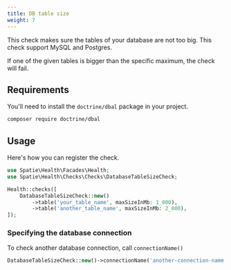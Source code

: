 ```yaml
---
title: DB table size
weight: 7
---
```


This check makes sure the tables of your database are not too big. This check support MySQL and Postgres.

If one of the given tables is bigger than the specific maximum, the check will fail.

## Requirements

You'll need to install the `doctrine/dbal` package in your project.

```bash
composer require doctrine/dbal
```


## Usage

Here's how you can register the check.

```php
use Spatie\Health\Facades\Health;
use Spatie\Health\Checks\Checks\DatabaseTableSizeCheck;

Health::checks([
    DatabaseTableSizeCheck::new()
        ->table('your_table_name', maxSizeInMb: 1_000),
        ->table('another_table_name', maxSizeInMb: 2_000),
]);
```

### Specifying the database connection

To check another database connection, call `connectionName()`

```php
DatabaseTableSizeCheck::new()->connectionName('another-connection-name'),
```
